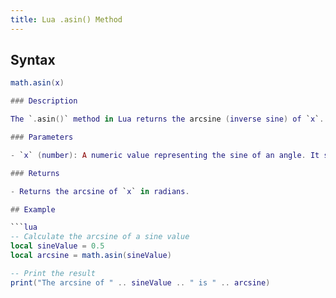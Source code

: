 ```yaml
---
title: Lua .asin() Method
---
```


## Syntax

````lua
math.asin(x)

### Description

The `.asin()` method in Lua returns the arcsine (inverse sine) of `x`. The arcsine of `x` is the angle whose sine is `x`. The result is given in radians and is within the range of [-π/2, π/2].

### Parameters

- `x` (number): A numeric value representing the sine of an angle. It should be a number between -1 and 1, inclusive.

### Returns

- Returns the arcsine of `x` in radians.

## Example

```lua
-- Calculate the arcsine of a sine value
local sineValue = 0.5
local arcsine = math.asin(sineValue)

-- Print the result
print("The arcsine of " .. sineValue .. " is " .. arcsine)
````
